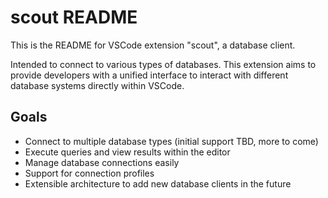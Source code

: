 # scout README

This is the README for VSCode extension "scout", a database client.

Intended to connect to various types of databases. This extension aims to provide developers with a unified interface to interact with different database systems directly within VSCode.

## Goals

- Connect to multiple database types (initial support TBD, more to come)
- Execute queries and view results within the editor
- Manage database connections easily
- Support for connection profiles
- Extensible architecture to add new database clients in the future
